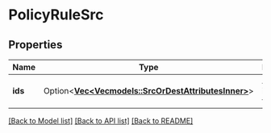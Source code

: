 # PolicyRuleSrc

## Properties

Name | Type | Description | Notes
------------ | ------------- | ------------- | -------------
**ids** | Option<[**Vec<Vec<models::SrcOrDestAttributesInner>>**](Vec.md)> | A set of ids in a tuple format | [optional]

[[Back to Model list]](../README.md#documentation-for-models) [[Back to API list]](../README.md#documentation-for-api-endpoints) [[Back to README]](../README.md)


